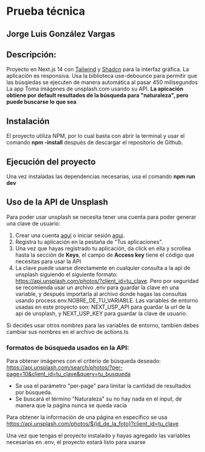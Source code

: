 # Prueba técnica

## Jorge Luis González Vargas

## Descripción:

Proyecto en Next.js 14 con [Tailwind](https://v1.tailwindcss.com/) y [Shadcn](https://ui.shadcn.com/) para la interfaz gráfica.
La aplicación es responsiva.
Usa la biblioteca use-debounce para permitir que las búsqiedas se ejecuten de manera automática al pasar 450 milisegundos
La app Toma imágenes de unsplash.com usando su API. **La apicación obtiene por default resultados de la búsqueda para "naturaleza", pero puede buscarse lo que sea**

## Instalación

El proyecto utiliza NPM, por lo cual basta con abrir la terminal y usar el comando **npm -install** después de descargar el repositorio de Github.

## Ejecución del proyecto

Una vez instaladas las dependencias necesarias, usa el comando **npm run dev**

## Uso de la API de Unsplash

Para poder usar unsplash se necesita tener una cuenta para poder generar una clave de usuario:

1. Crear una cuenta [aquí](https://unsplash.com/es/%C3%BAnete) o iniciar sesión [aqui](https://unsplash.com/es/inicia-sesi%C3%B3n).
2. Registra tu aplicación en la pestaña de "Tus aplicaciones".
3. Una vez que hayas registrado tu aplicación, da click en ella y scrollea hasta la sección de **Keys**, el campo de **Access key** tiene el código que necesitas para usar la API
4. La clave puede usarse directamente en cualquier consulta a la api de unsplash siguiendo el siguiente formato: https://api.unsplash.com/photos/?client_id=tu_clave. Pero por seguridad se recomienda usar un archivo .env para guardar la clave en una variable, y después importarla al archivo donde hagas las consultas usando process.env.NOBRE_DE_TU_VARIABLE. Las variables de entorno usadas en este proyecto son: NEXT_USP_API para guardar la url de la api de unsplash, y NEXT_USP_KEY para guardar la clave de usuario.

Si decides usar otros nombres para las variables de entorno, tambien debes cambiar sus nombres en el archivo de actions.ts

### formatos de búsqueda usados en la API:

Para obtener imágenes con el criterio de búsqueda deseado: https://api.unsplash.com/search/photos/?per-page=10&client_id=tu_clave&query=tu_busqueda

- Se usa el parámetro "per-page" para limitar la cantidad de resultados por búsqueda.
- Se buscará el término "Naturaleza" su no hay nada en el input, de manera que la página nunca se queda vacía

Para obtener la información de una página en específico se usa https://api.unsplash.com/photos/${id_de_la_foto}?client_id=tu_clave

Una vez que tengas el proyecto instalado y hayas agregado las variables necesarias en .env, el proyecto estará listo para usarse
